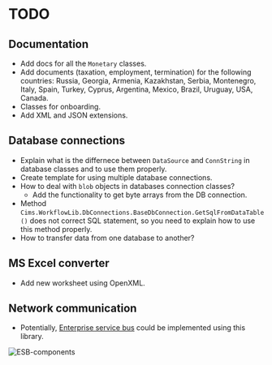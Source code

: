 # TODO 

## Documentation 

- Add docs for all the `Monetary` classes.
- Add documents (taxation, employment, termination) for the following countries: Russia, Georgia, Armenia, Kazakhstan, Serbia, Montenegro, Italy, Spain, Turkey, Cyprus, Argentina, Mexico, Brazil, Uruguay, USA, Canada.
- Classes for onboarding.
- Add XML and JSON extensions.

## Database connections 

- Explain what is the differnece between `DataSource` and `ConnString` in database classes and to use them properly. 
- Create template for using multiple database connections. 
- How to deal with `blob` objects in databases connection classes?
    - Add the functionality to get byte arrays from the DB connection.
- Method `Cims.WorkflowLib.DbConnections.BaseDbConnection.GetSqlFromDataTable()` does not correct SQL statement, so you need to explain how to use this method properly. 
- How to transfer data from one database to another? 

## MS Excel converter 

- Add new worksheet using OpenXML. 

## Network communication 

- Potentially, [Enterprise service bus](https://en.wikipedia.org/wiki/Enterprise_service_bus) could be implemented using this library.

![ESB-components](https://upload.wikimedia.org/wikipedia/commons/thumb/1/1d/ESB_Component_Hive.png/330px-ESB_Component_Hive.png)
